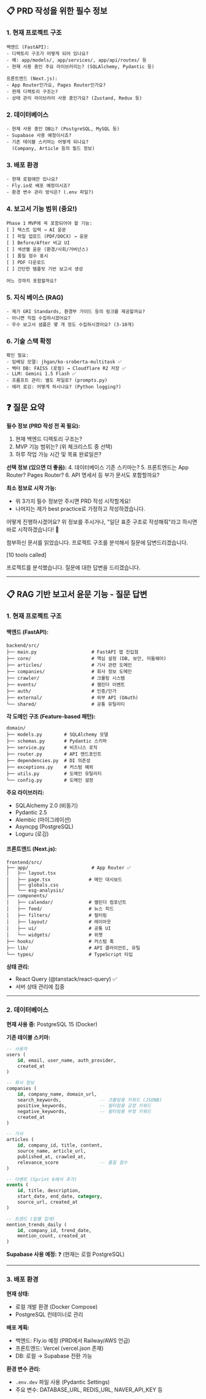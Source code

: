 ## 📋 **PRD 작성을 위한 필수 정보**

### **1. 현재 프로젝트 구조**

```
백엔드 (FastAPI):
- 디렉토리 구조가 어떻게 되어 있나요?
- 예: app/models/, app/services/, app/api/routes/ 등
- 현재 사용 중인 주요 라이브러리는? (SQLAlchemy, Pydantic 등)

프론트엔드 (Next.js):
- App Router인가요, Pages Router인가요?
- 현재 디렉토리 구조는?
- 상태 관리 라이브러리 사용 중인가요? (Zustand, Redux 등)
```

### **2. 데이터베이스**

```
- 현재 사용 중인 DB는? (PostgreSQL, MySQL 등)
- Supabase 사용 예정이시죠?
- 기존 테이블 스키마는 어떻게 되나요?
  (Company, Article 등의 필드 정보)
```

### **3. 배포 환경**

```
- 현재 로컬에만 있나요?
- Fly.io로 배포 예정이시죠?
- 환경 변수 관리 방식은? (.env 파일?)
```

### **4. 보고서 기능 범위 (중요!)**

```
Phase 1 MVP에 꼭 포함되어야 할 기능:
[ ] 텍스트 입력 → AI 윤문
[ ] 파일 업로드 (PDF/DOCX) → 윤문
[ ] Before/After 비교 UI
[ ] 섹션별 윤문 (환경/사회/거버넌스)
[ ] 품질 점수 표시
[ ] PDF 다운로드
[ ] 간단한 템플릿 기반 보고서 생성

어느 것까지 포함할까요?
```

### **5. 지식 베이스 (RAG)**

```
- 제가 GRI Standards, 환경부 가이드 등의 링크를 제공할까요?
- 아니면 직접 수집하시겠어요?
- 우수 보고서 샘플은 몇 개 정도 수집하시겠어요? (3-10개)
```

### **6. 기술 스택 확정**

```
확인 필요:
- 임베딩 모델: jhgan/ko-sroberta-multitask ✅
- 벡터 DB: FAISS (로컬) → Cloudflare R2 저장 ✅
- LLM: Gemini 1.5 Flash ✅
- 프롬프트 관리: 별도 파일로? (prompts.py)
- 에러 로깅: 어떻게 하시나요? (Python logging?)
```

## ❓ **질문 요약**

**필수 정보 (PRD 작성 전 꼭 필요):**
1. 현재 백엔드 디렉토리 구조는?
2. MVP 기능 범위는? (위 체크리스트 중 선택)
3. 하루 작업 가능 시간 및 목표 완료일은?

**선택 정보 (있으면 더 좋음):**
4. 데이터베이스 기존 스키마는?
5. 프론트엔드는 App Router? Pages Router?
6. API 명세서 등 부가 문서도 포함할까요?

**최소 정보로 시작 가능:**
- 위 3가지 필수 정보만 주시면 PRD 작성 시작할게요!
- 나머지는 제가 best practice로 가정하고 작성하겠습니다.

어떻게 진행하시겠어요? 위 정보를 주시거나, "일단 표준 구조로 작성해줘"라고 하시면 바로 시작하겠습니다! 🚀

첨부하신 문서를 읽었습니다. 프로젝트 구조를 분석해서 질문에 답변드리겠습니다.

[10 tools called]

프로젝트를 분석했습니다. 질문에 대한 답변을 드리겠습니다.

---

## 📋 **RAG 기반 보고서 윤문 기능 - 질문 답변**

### **1. 현재 프로젝트 구조**

#### **백엔드 (FastAPI):**
```
backend/src/
├── main.py                    # FastAPI 앱 진입점
├── core/                      # 핵심 설정 (DB, 보안, 미들웨어)
├── articles/                  # 기사 관련 도메인
├── companies/                 # 회사 정보 도메인
├── crawler/                   # 크롤링 시스템
├── events/                    # 캘린더 이벤트
├── auth/                      # 인증/인가
├── external/                  # 외부 API (OAuth)
└── shared/                    # 공통 유틸리티
```

**각 도메인 구조 (Feature-based 패턴):**
```
domain/
├── models.py        # SQLAlchemy 모델
├── schemas.py       # Pydantic 스키마
├── service.py       # 비즈니스 로직
├── router.py        # API 엔드포인트
├── dependencies.py  # DI 의존성
├── exceptions.py    # 커스텀 예외
├── utils.py         # 도메인 유틸리티
└── config.py        # 도메인 설정
```

**주요 라이브러리:**
- SQLAlchemy 2.0 (비동기)
- Pydantic 2.5
- Alembic (마이그레이션)
- Asyncpg (PostgreSQL)
- Loguru (로깅)

#### **프론트엔드 (Next.js):**
```
frontend/src/
├── app/                       # App Router ✅
│   ├── layout.tsx
│   ├── page.tsx              # 메인 대시보드
│   ├── globals.css
│   └── esg-analysis/
├── components/
│   ├── calendar/             # 캘린더 컴포넌트
│   ├── feed/                 # 뉴스 피드
│   ├── filters/              # 필터링
│   ├── layout/               # 레이아웃
│   ├── ui/                   # 공통 UI
│   └── widgets/              # 위젯
├── hooks/                    # 커스텀 훅
├── lib/                      # API 클라이언트, 유틸
└── types/                    # TypeScript 타입
```

**상태 관리:**
- React Query (@tanstack/react-query) ✅
- 서버 상태 관리에 집중

---

### **2. 데이터베이스**

**현재 사용 중:** PostgreSQL 15 (Docker)

**기존 테이블 스키마:**

```sql
-- 사용자
users (
    id, email, user_name, auth_provider, 
    created_at
)

-- 회사 정보
companies (
    id, company_name, domain_url, 
    search_keywords,              -- 크롤링용 키워드 (JSONB)
    positive_keywords,            -- 필터링용 긍정 키워드
    negative_keywords,            -- 필터링용 부정 키워드
    created_at
)

-- 기사
articles (
    id, company_id, title, content, 
    source_name, article_url, 
    published_at, crawled_at,
    relevance_score               -- 품질 점수
)

-- 이벤트 (Sprint 6에서 추가)
events (
    id, title, description, 
    start_date, end_date, category, 
    source_url, created_at
)

-- 트렌드 (일별 집계)
mention_trends_daily (
    id, company_id, trend_date, 
    mention_count, created_at
)
```

**Supabase 사용 예정:** ❓ (현재는 로컬 PostgreSQL)

---

### **3. 배포 환경**

**현재 상태:**
- 로컬 개발 환경 (Docker Compose)
- PostgreSQL 컨테이너로 관리

**배포 계획:**
- 백엔드: Fly.io 예정 (PRD에서 Railway/AWS 언급)
- 프론트엔드: Vercel (vercel.json 존재)
- DB: 로컬 → Supabase 전환 가능

**환경 변수 관리:**
- `.env.dev` 파일 사용 (Pydantic Settings)
- 주요 변수: DATABASE_URL, REDIS_URL, NAVER_API_KEY 등

